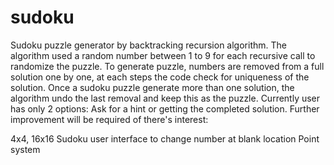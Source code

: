 # sudoku
Sudoku puzzle generator by backtracking recursion algorithm. The algorithm used a random number between 1 to 9 for each recursive call to randomize the puzzle. 
To generate puzzle, numbers are removed from a full solution one by one, at each steps the code check for uniqueness of the solution. Once a sudoku puzzle generate more than one solution, the algorithm undo the last removal and keep this as the puzzle. 
Currently user has only 2 options: Ask for a hint or getting the completed solution. Further improvement will be required of there's interest: 

4x4, 16x16 Sudoku
user interface to change number at blank location 
Point system 
